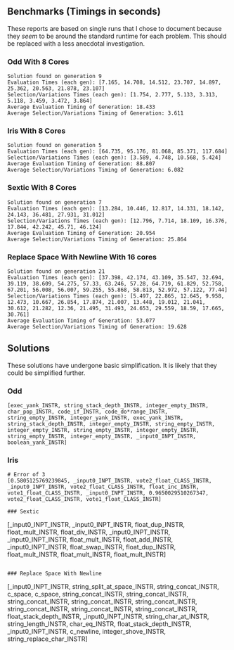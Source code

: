 
## Benchmarks (Timings in seconds)

These reports are based on single runs that I chose to document because they *seem* to be around the standard runtime for each problem. This should be replaced with a less anecdotal investigation.

### Odd With 8 Cores

```
Solution found on generation 9
Evaluation Times (each gen): [7.165, 14.708, 14.512, 23.707, 14.897, 25.362, 20.563, 21.878, 23.107]
Selection/Variations Times (each gen): [1.754, 2.777, 5.133, 3.313, 5.118, 3.459, 3.472, 3.864]
Average Evaluation Timing of Generation: 18.433
Average Selection/Variations Timing of Generation: 3.611
```

### Iris With 8 Cores

```
Solution found on generation 5
Evaluation Times (each gen): [64.735, 95.176, 81.068, 85.371, 117.684]
Selection/Variations Times (each gen): [3.589, 4.748, 10.568, 5.424]
Average Evaluation Timing of Generation: 88.807
Average Selection/Variations Timing of Generation: 6.082
```

### Sextic With 8 Cores

```
Solution found on generation 7
Evaluation Times (each gen): [13.284, 10.446, 12.817, 14.331, 18.142, 24.143, 36.481, 27.931, 31.012]
Selection/Variations Times (each gen): [12.796, 7.714, 18.109, 16.376, 17.844, 42.242, 45.71, 46.124]
Average Evaluation Timing of Generation: 20.954
Average Selection/Variations Timing of Generation: 25.864
```

### Replace Space With Newline With 16 cores

```
Solution found on generation 21
Evaluation Times (each gen): [37.398, 42.174, 43.109, 35.547, 32.694, 39.119, 38.609, 54.275, 57.33, 63.246, 57.28, 64.719, 61.829, 52.758, 67.201, 56.008, 56.007, 59.255, 55.868, 58.813, 52.972, 57.122, 77.44]
Selection/Variations Times (each gen): [5.497, 22.865, 12.645, 9.958, 12.473, 10.667, 26.854, 17.874, 21.007, 13.448, 19.012, 21.041, 30.612, 21.282, 12.36, 21.495, 31.493, 24.653, 29.559, 18.59, 17.665, 30.761]
Average Evaluation Timing of Generation: 53.077
Average Selection/Variations Timing of Generation: 19.628
```

## Solutions

These solutions have undergone basic simplification. It is likely that they could be simplified further.

### Odd

```
[exec_yank_INSTR, string_stack_depth_INSTR, integer_empty_INSTR, char_pop_INSTR, code_if_INSTR, code_do*range_INSTR, string_empty_INSTR, integer_yank_INSTR, exec_yank_INSTR, string_stack_depth_INSTR, integer_empty_INSTR, string_empty_INSTR, integer_empty_INSTR, string_empty_INSTR, integer_empty_INSTR, string_empty_INSTR, integer_empty_INSTR, _input0_INPT_INSTR, boolean_yank_INSTR]
```

### Iris

```
# Error of 3
[0.5805125769239845, _input0_INPT_INSTR, vote2_float_CLASS_INSTR, _input0_INPT_INSTR, vote2_float_CLASS_INSTR, float_inc_INSTR, vote1_float_CLASS_INSTR, _input0_INPT_INSTR, 0.9650029510267347, vote2_float_CLASS_INSTR, vote1_float_CLASS_INSTR]

### Sextic

```
[_input0_INPT_INSTR, _input0_INPT_INSTR, float_dup_INSTR, float_mult_INSTR, float_div_INSTR, _input0_INPT_INSTR, _input0_INPT_INSTR, float_mult_INSTR, float_add_INSTR, _input0_INPT_INSTR, float_swap_INSTR, float_dup_INSTR, float_mult_INSTR, float_mult_INSTR, float_mult_INSTR]
```

### Replace Space With Newline

```
[_input0_INPT_INSTR, string_split_at_space_INSTR, string_concat_INSTR, c_space, c_space, string_concat_INSTR, string_concat_INSTR, string_concat_INSTR, string_concat_INSTR, string_concat_INSTR, string_concat_INSTR, string_concat_INSTR, string_concat_INSTR, float_stack_depth_INSTR, _input0_INPT_INSTR, string_char_at_INSTR, string_length_INSTR, char_eq_INSTR, float_stack_depth_INSTR, _input0_INPT_INSTR, c_newline, integer_shove_INSTR, string_replace_char_INSTR]
```